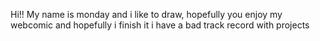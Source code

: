 Hi!! My name is monday and i like to draw, hopefully you enjoy my webcomic and hopefully i finish it i have a bad track record with projects 
